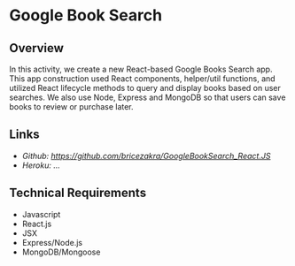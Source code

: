 # Google Book Search

## Overview
In this activity, we create a new React-based Google Books Search app. This app construction used React components, helper/util functions, and utilized React lifecycle methods to query and display books based on user searches. We also use Node, Express and MongoDB so that users can save books to review or purchase later.

## Links
* *Github: https://github.com/bricezakra/GoogleBookSearch_React.JS* 
* *Heroku: ...*

## Technical Requirements
* Javascript
* React.js
* JSX
* Express/Node.js
* MongoDB/Mongoose